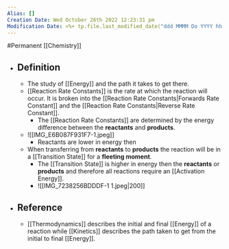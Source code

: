 ```yaml
---
Alias: []
Creation Date: Wed October 26th 2022 12:23:31 pm 
Modification Date: <%+ tp.file.last_modified_date("ddd MMMM Do YYYY hh:mm:ss a") %>
---
```

#Permanent [[Chemistry]]

- ## Definition
	- The study of [[Energy]] and the path it takes to get there.
	- [[Reaction Rate Constants]] is the rate at which the reaction will occur. It is broken into the [[Reaction Rate Constants|Forwards Rate Constant]] and the [[Reaction Rate Constants|Reverse Rate Constant]].
		- The [[Reaction Rate Constants]] are determined by the energy difference between the **reactants** and **products**.
	- ![[IMG_E6B087F931F7-1.jpeg]]
		- Reactants are lower in energy then 
	- When transferring from **reactants** to **products** the reaction will be in a [[Transition State]] for a **fleeting moment**.
		- The [[Transition State]] is higher in energy then the **reactants** or **products** and therefore all reactions require an [[Activation Energy]].
		- ![[IMG_7238256BDDDF-1 1.jpeg|200]]
- ## Reference
	- [[Thermodynamics]] describes the initial and final [[Energy]] of a reaction while [[Kinetics]] describes the path taken to get from the initial to final [[Energy]].